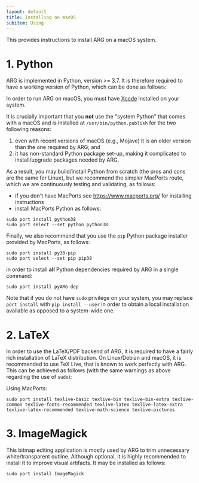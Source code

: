 ```yaml
---
layout: default
title: Installing on macOS
subitem: Using
---
```


This provides instructions to install ARG on a macOS system.

# 1. Python

ARG is implemented in Python, version >= 3.7. It is therefore required to have a working version of Python, which can be done as follows:

<!-- (note that super-user/sudoer/administrator permissions are required to follow the instructions below -- contact sysadmin to get those rights) -->


In order to run ARG on macOS, you must have [Xcode](https://developer.apple.com/xcode/) installed on your system.

It is crucially important that you **not** use the "system Python" that comes with a macOS and is installed at `/usr/bin/python.publish` for the two following reasons:  
1. even with recent versions of macOS (e.g., Mojave) it is an older version than the one required by ARG; and
2. it has non-standard Python package set-up, making it complicated to install/upgrade packages needed by ARG.

As a result, you may build/install Python from scratch (the pros and cons are the same for Linux), but we recommend the simpler MacPorts route, which we are continuously testing and validating, as follows:

-   if you don't have MacPorts see <https://www.macports.org/> for installing instructions
-   install MacPorts Python as follows:
```  
sudo port install python38
sudo port select --set python python38
```
Finally, we also recommend that you use the `pip` Python package installer provided by MacPorts, as follows:
```
sudo port install py38-pip
sudo port select --set pip pip38
```
in order to install **all** Python dependencies required by ARG in a single command:
```
sudo port install pyARG-dep
``` 

Note that if you do not have `sudo` privilege on your system, you may replace `port install` with `pip install --user` in order to obtain a local installation available as opposed to a system-wide one.

# 2. LaTeX

In order to use the LaTeX/PDF backend of ARG, it is required to have a fairly rich installation of LaTeX distribution. On Linux/Debian and macOS, it is recommended to use TeX Live, that is known to work perfectly with ARG. This can be achieved as follows (with the same warnings as above regarding the use of `sudo`):

Using MacPorts:
```
sudo port install texlive-basic texlive-bin texlive-bin-extra texlive-common texlive-fonts-recommended texlive-latex texlive-latex-extra texlive-latex-recommended texlive-math-science texlive-pictures
```

# 3. ImageMagick

This bitmap editing application is mostly used by ARG to trim unnecessary white/transparent outline. Although optional, it is highly recommended to install it to improve visual artifacts.
It may be installed as follows:
```
sudo port install ImageMagick
```
